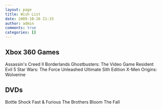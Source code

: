 ```yaml
---
layout: page
title: Wish List
date: 2009-10-26 21:33
author: admin
comments: true
categories: []
---
```

Xbox 360 Games
-----------------------
Assassin's Creed II
Borderlands
Ghostbusters: The Video Game
Resident Evil 5
Star Wars: The Force Unleashed Ultimate Sith Edition
X-Men Origins: Wolverine

DVDs
-----------------------
Bottle Shock
Fast & Furious
The Brothers Bloom
The Fall
